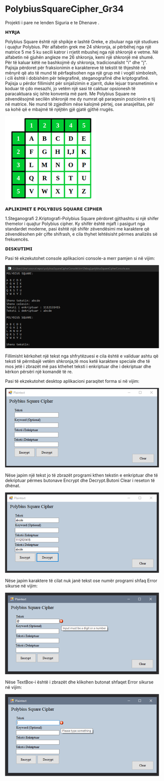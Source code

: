 # PolybiusSquareCipher_Gr34
Projekti i pare ne lenden Siguria e te Dhenave . 

𝗛𝗬𝗥𝗝𝗔

Polybius Square është një shpikje e lashtë Greke, e zbuluar nga një studiues i quajtur Polybius. Për alfabetin grek me 24 shkronja, ai përbëhej nga një matrice 5 me 5 ku secili katror i rrjetit mbushej nga një shkronjë e vetme. Në alfabetin në gjuhën angleze me 26 shkronja, kemi një shkronjë më shumë. Për të kaluar këtë ne bashkojmë dy shkronja, tradicionalisht "i" dhe "j".
 Pajisja përdoret për fraksionimin e karaktereve të tekstit të thjeshtë në mënyrë që ato të mund të përfaqësohen nga një grup më i vogël simbolesh, i cili është i dobishëm për 
telegrafinë, steganografinë dhe kriptografinë. Pajisja u përdor fillimisht për sinjalizimin e zjarrit, duke lejuar transmetimin e koduar të çdo mesazhi, jo vetëm një sasi të caktuar opsionesh të 
paracaktuara siç ishte konventa më parë. 
Me Polybius Square  ne zëvendësojmë secilën shkronjë me dy numrat që paraqesin pozicionin e tij në matrice. Ne mund të zgjedhim nëse kalojmë përtej, ose anasjelltas, për sa kohë që e mbajmë të njëjtën gjë gjatë gjithë rrugës.

<img src="images/polybius-square.png">

𝗔𝗣𝗟𝗜𝗞𝗜𝗠𝗘𝗧 𝗘 𝗣𝗢𝗟𝗬𝗕𝗜𝗨𝗦 𝗦𝗤𝗨𝗔𝗥𝗘 𝗖𝗜𝗣𝗛𝗘𝗥

1.Steganografi
2.Kriptografi-Polybius Square përdoret gjithashtu si një shifer themelor i quajtur  Polybius cipher. Ky shifër është mjaft i pasigurt nga standardet moderne, pasi është një shifër zëvendësimi me karaktere që zëvendësohen për çifte shifrash, e cila thyhet lehtësisht përmes analizës së frekuencës.

𝗗𝗜𝗦𝗞𝗨𝗧𝗜𝗠𝗜

Pasi të ekzekutohet console aplikacioni console-a merr pamjen si në vijim:

<img src="images/consoleapp1.png">

Fillimisht kërkohet një tekst nga shfrytëzuesi e cila është e validuar ashtu që teksti të përmbajë vetëm shkronja,të mos ketë karaktere speciale dhe të mos jetë i zbrazët më pas kthehet teksti i enkriptuar dhe i dekriptuar dhe kërkon përsëri një komandë të re.


Pasi të ekzekutohet desktop aplikacioni paraqitet forma si në vijim:

<img src="images/desktopapp1.png">

Nëse japim një tekst jo të zbrazët programi kthen tekstin e enkriptuar dhe të dekriptuar përmes butonave Encrypt dhe Decrypt.Butoni Clear i reseton të dhënat.

<img src="images/desktopapp2.png">

Nëse japim karaktere të cilat nuk janë tekst ose numër programi shfaq Error sikurse në vijim:

<img src="images/desktopapp3.png">

Nëse TextBox-i është i zbrazët dhe klikohen butonat shfaqet Error sikurse në vijim:

<img src="images/desktopapp4.png">




